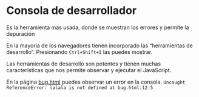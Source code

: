 # Consola de desarrollador

Es la herramienta mas usada, donde se muestran los errores y permite la depuración

En la mayoría de los navegadores tienen incorporado las “herramientas de desarrollo”. Presionando `Ctrl+Shift+I` las puedes mostrar.

Las herramientas de desarrollo son potentes y tienen muchas características que nos permite observar y ejecutar el JavaScript.

En la página [bug.html](bug.html) puedes observar un error en la consola.
`Uncaught ReferenceError: lalala is not defined at bug.html:12:5`
